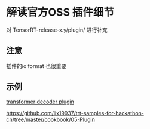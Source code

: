 # 解读官方OSS 插件细节    

对 TensorRT-release-x.y/plugin/ 进行补充    


## 注意  

插件的io format 也很重要     


## 示例  
[transformer decoder plugin](./svt/svt.md)    

https://github.com/lix19937/trt-samples-for-hackathon-cn/tree/master/cookbook/05-Plugin    
